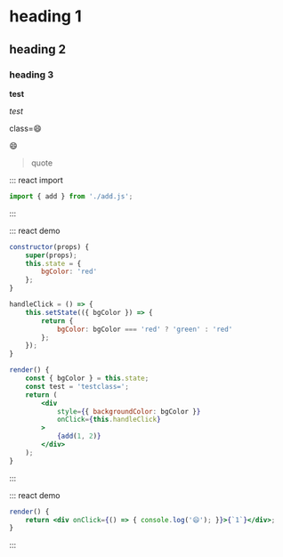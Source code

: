 # heading 1
## heading 2
### heading 3

__test__

_test_

class=😄

<div style={{ marginLeft: '200px' }}>😄</div>

> quote

::: react import
```js
import { add } from './add.js';
```
:::

::: react demo
```jsx
constructor(props) {
    super(props);
    this.state = {
        bgColor: 'red'
    };
}

handleClick = () => {
    this.setState(({ bgColor }) => {
        return {
            bgColor: bgColor === 'red' ? 'green' : 'red'
        };
    });
}

render() {
    const { bgColor } = this.state;
    const test = 'testclass=';
    return (
        <div
            style={{ backgroundColor: bgColor }}
            onClick={this.handleClick}
        >
            {add(1, 2)}
        </div>
    );
}
```
:::

::: react demo
```jsx
render() {
    return <div onClick={() => { console.log('😄'); }}>{`1`}</div>;
}
```
:::
